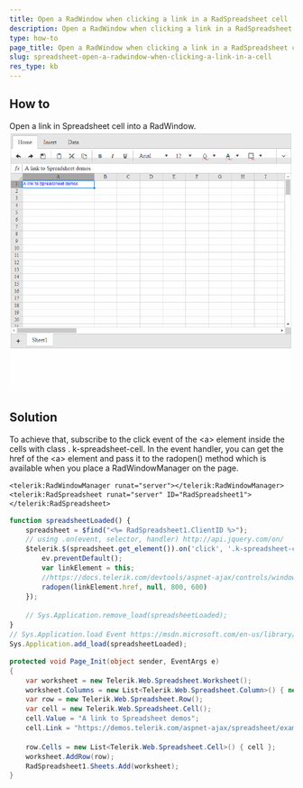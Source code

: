 ```yaml
---
title: Open a RadWindow when clicking a link in a RadSpreadsheet cell
description: Open a RadWindow when clicking a link in a RadSpreadsheet cell. Check it now!
type: how-to
page_title: Open a RadWindow when clicking a link in a RadSpreadsheet cell
slug: spreadsheet-open-a-radwindow-when-clicking-a-link-in-a-cell
res_type: kb
---
```


## How to

Open a link in Spreadsheet cell into a RadWindow.   
![Spreadsheet-LinkInWindow](images/spreadsheet-open-a-radwindow-when-clicking-a-link-in-a-cell.gif)

## Solution

To achieve that, subscribe to the click event of the &lt;a&gt; element inside the cells with class . k-spreadsheet-cell. In the event handler, you can get the href of the &lt;a&gt; element and pass it to the radopen() method which is available when you place a RadWindowManager on the page.

````ASPX
<telerik:RadWindowManager runat="server"></telerik:RadWindowManager>
<telerik:RadSpreadsheet runat="server" ID="RadSpreadsheet1"></telerik:RadSpreadsheet>
````

````JavaScript
function spreadsheetLoaded() {
    spreadsheet = $find("<%= RadSpreadsheet1.ClientID %>");
    // using .on(event, selector, handler) http://api.jquery.com/on/
    $telerik.$(spreadsheet.get_element()).on('click', '.k-spreadsheet-cell a', function (ev) {
        ev.preventDefault();
        var linkElement = this;
        //https://docs.telerik.com/devtools/aspnet-ajax/controls/window/getting-started/opening-windows#using-radopen-and-getradwindowmanageropen
        radopen(linkElement.href, null, 800, 600)
    });

    // Sys.Application.remove_load(spreadsheetLoaded); 
}
// Sys.Application.load Event https://msdn.microsoft.com/en-us/library/bb383829.aspx
Sys.Application.add_load(spreadsheetLoaded);
````

````C#
protected void Page_Init(object sender, EventArgs e)
{
    var worksheet = new Telerik.Web.Spreadsheet.Worksheet();
    worksheet.Columns = new List<Telerik.Web.Spreadsheet.Column>() { new Telerik.Web.Spreadsheet.Column() { Width = 200 } };
    var row = new Telerik.Web.Spreadsheet.Row();
    var cell = new Telerik.Web.Spreadsheet.Cell();
    cell.Value = "A link to Spreadsheet demos";
    cell.Link = "https://demos.telerik.com/aspnet-ajax/spreadsheet/examples/overview/defaultcs.aspx";
 
    row.Cells = new List<Telerik.Web.Spreadsheet.Cell>() { cell };
    worksheet.AddRow(row);
    RadSpreadsheet1.Sheets.Add(worksheet);
}
````

 